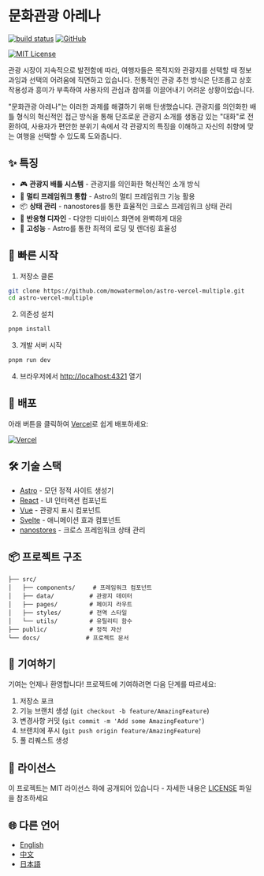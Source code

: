 # 문화관광 아레나

[![build status](https://img.shields.io/badge/部署-Vercel-blue)](https://https://astro-battle-plum.vercel.app/)
[![GitHub](https://img.shields.io/badge/GitHub-仓库-green)](https://github.com/mowatermelon/astro-vercel-multiple)

[![MIT License](https://img.shields.io/badge/License-MIT-green.svg)](https://choosealicense.com/licenses/mit/)

관광 시장이 지속적으로 발전함에 따라, 여행자들은 목적지와 관광지를 선택할 때 정보 과잉과 선택의 어려움에 직면하고 있습니다. 전통적인 관광 추천 방식은 단조롭고 상호작용성과 흥미가 부족하여 사용자의 관심과 참여를 이끌어내기 어려운 상황이었습니다.

"문화관광 아레나"는 이러한 과제를 해결하기 위해 탄생했습니다. 관광지를 의인화한 배틀 형식의 혁신적인 접근 방식을 통해 단조로운 관광지 소개를 생동감 있는 "대화"로 전환하여, 사용자가 편안한 분위기 속에서 각 관광지의 특징을 이해하고 자신의 취향에 맞는 여행을 선택할 수 있도록 도와줍니다.

## ✨ 특징

- 🎮 **관광지 배틀 시스템** - 관광지를 의인화한 혁신적인 소개 방식
- 🎯 **멀티 프레임워크 통합** - Astro의 멀티 프레임워크 기능 활용
- 📦 **상태 관리** - nanostores를 통한 효율적인 크로스 프레임워크 상태 관리
- 🎨 **반응형 디자인** - 다양한 디바이스 화면에 완벽하게 대응
- 🚀 **고성능** - Astro를 통한 최적의 로딩 및 렌더링 효율성

## 🚀 빠른 시작

1. 저장소 클론

```bash
git clone https://github.com/mowatermelon/astro-vercel-multiple.git
cd astro-vercel-multiple
```

2. 의존성 설치

```bash
pnpm install
```

3. 개발 서버 시작

```bash
pnpm run dev
```

4. 브라우저에서 [http://localhost:4321](http://localhost:4321) 열기

## 🚀 배포

아래 버튼을 클릭하여 [Vercel](https://vercel.com/new?utm_medium=default-template&filter=next.js&utm_source=github&utm_campaign=astro-vercel-multiple)로 쉽게 배포하세요:

[![Vercel](https://vercel.com/button)](https://vercel.com/new/git/external?repository-url=https://github.com/mowatermelon/astro-vercel-multiple)

## 🛠️ 기술 스택

- [Astro](https://astro.build) - 모던 정적 사이트 생성기
- [React](https://reactjs.org) - UI 인터랙션 컴포넌트
- [Vue](https://vuejs.org) - 관광지 표시 컴포넌트
- [Svelte](https://svelte.dev) - 애니메이션 효과 컴포넌트
- [nanostores](https://github.com/nanostores/nanostores) - 크로스 프레임워크 상태 관리

## 📦 프로젝트 구조

```
├── src/
│   ├── components/     # 프레임워크 컴포넌트
│   ├── data/          # 관광지 데이터
│   ├── pages/         # 페이지 라우트
│   ├── styles/        # 전역 스타일
│   └── utils/         # 유틸리티 함수
├── public/            # 정적 자산
└── docs/             # 프로젝트 문서
```

## 🤝 기여하기

기여는 언제나 환영합니다! 프로젝트에 기여하려면 다음 단계를 따르세요:

1. 저장소 포크
2. 기능 브랜치 생성 (`git checkout -b feature/AmazingFeature`)
3. 변경사항 커밋 (`git commit -m 'Add some AmazingFeature'`)
4. 브랜치에 푸시 (`git push origin feature/AmazingFeature`)
5. 풀 리퀘스트 생성

## 📄 라이선스

이 프로젝트는 MIT 라이선스 하에 공개되어 있습니다 - 자세한 내용은 [LICENSE](LICENSE) 파일을 참조하세요

## 🌐 다른 언어

- [English](README.md)
- [中文](README.zh.md)
- [日本語](README.ja.md)